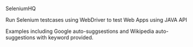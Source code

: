SeleniumHQ

Run Selenium testcases using WebDriver to test Web Apps using JAVA API

Examples including Google auto-suggsestions and Wikipedia auto-suggestions with keyword provided.



